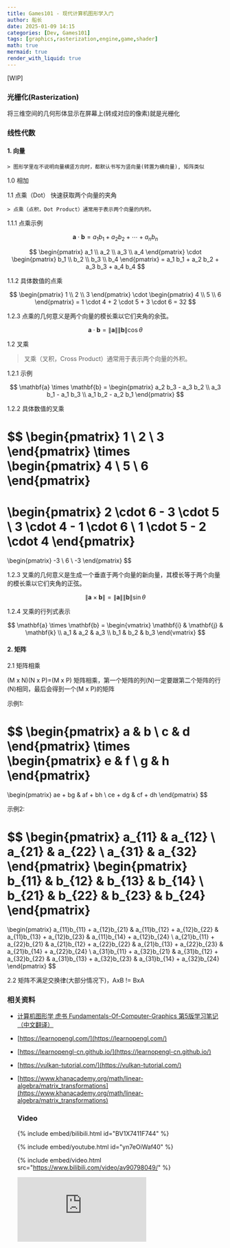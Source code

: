 ```yaml
---
title: Games101 - 现代计算机图形学入门
author: 船长
date: 2025-01-09 14:15
categories: [Dev, Games101]
tags: [graphics,rasterization,engine,game,shader]
math: true
mermaid: true
render_with_liquid: true
---
```


[WIP]

### 光栅化(Rasterization)

将三维空间的几何形体显示在屏幕上(转成对应的像素)就是光栅化

### 线性代数

#### 1. 向量
    > 图形学里在不说明向量横竖方向时，都默认书写为竖向量(转置为横向量), 矩阵类似

1.0 相加

1.1 点乘（Dot） 快速获取两个向量的夹角

    > 点乘（点积，Dot Product）通常用于表示两个向量的内积。

1.1.1 点乘示例

$$
\mathbf{a} \cdot \mathbf{b} = a_1 b_1 + a_2 b_2 + \cdots + a_n b_n
$$

$$
\begin{pmatrix}
a_1 \\
a_2 \\
a_3 \\
a_4
\end{pmatrix}
\cdot
\begin{pmatrix}
b_1 \\
b_2 \\
b_3 \\
b_4
\end{pmatrix}
= a_1 b_1 + a_2 b_2 + a_3 b_3 + a_4 b_4
$$

1.1.2 具体数值的点乘

$$
\begin{pmatrix}
1 \\
2 \\
3
\end{pmatrix}
\cdot
\begin{pmatrix}
4 \\
5 \\
6
\end{pmatrix}
= 1 \cdot 4 + 2 \cdot 5 + 3 \cdot 6 = 32
$$

1.2.3 点乘的几何意义是两个向量的模长乘以它们夹角的余弦。

$$
\mathbf{a} \cdot \mathbf{b} = \|\mathbf{a}\| \|\mathbf{b}\| \cos \theta
$$

1.2 叉乘
 > 叉乘（叉积，Cross Product）通常用于表示两个向量的外积。

1.2.1 示例

$$
\mathbf{a} \times \mathbf{b} = \begin{pmatrix}
a_2 b_3 - a_3 b_2 \\
a_3 b_1 - a_1 b_3 \\
a_1 b_2 - a_2 b_1
\end{pmatrix}
$$

1.2.2 具体数值的叉乘

$$
\begin{pmatrix}
1 \\
2 \\
3
\end{pmatrix}
\times
\begin{pmatrix}
4 \\
5 \\
6
\end{pmatrix}
=
\begin{pmatrix}
2 \cdot 6 - 3 \cdot 5 \\
3 \cdot 4 - 1 \cdot 6 \\
1 \cdot 5 - 2 \cdot 4
\end{pmatrix}
=
\begin{pmatrix}
-3 \\
6 \\
-3
\end{pmatrix}
$$


1.2.3 叉乘的几何意义是生成一个垂直于两个向量的新向量，其模长等于两个向量的模长乘以它们夹角的正弦。

$$
\|\mathbf{a} \times \mathbf{b}\| = \|\mathbf{a}\| \|\mathbf{b}\| \sin \theta
$$

1.2.4 叉乘的行列式表示

$$
\mathbf{a} \times \mathbf{b} = \begin{vmatrix}
\mathbf{i} & \mathbf{j} & \mathbf{k} \\
a_1 & a_2 & a_3 \\
b_1 & b_2 & b_3
\end{vmatrix}
$$

#### 2. 矩阵

2.1 矩阵相乘

(M x N)(N x P)=(M x P)
矩阵相乘，第一个矩阵的列(N)一定要跟第二个矩阵的行(N)相同，最后会得到一个(M x P)的矩阵

示例1:

$$
\begin{pmatrix}
a & b \\
c & d
\end{pmatrix}
\times
\begin{pmatrix}
e & f \\
g & h
\end{pmatrix}
=
\begin{pmatrix}
ae + bg & af + bh \\
ce + dg & cf + dh
\end{pmatrix}
$$

示例2:

$$
\begin{pmatrix}
a_{11} & a_{12} \\
a_{21} & a_{22} \\
a_{31} & a_{32}
\end{pmatrix}
\begin{pmatrix}
b_{11} & b_{12} & b_{13} & b_{14} \\
b_{21} & b_{22} & b_{23} & b_{24}
\end{pmatrix}
=
\begin{pmatrix}
a_{11}b_{11} + a_{12}b_{21} & a_{11}b_{12} + a_{12}b_{22} & a_{11}b_{13} + a_{12}b_{23} & a_{11}b_{14} + a_{12}b_{24} \\
a_{21}b_{11} + a_{22}b_{21} & a_{21}b_{12} + a_{22}b_{22} & a_{21}b_{13} + a_{22}b_{23} & a_{21}b_{14} + a_{22}b_{24} \\
a_{31}b_{11} + a_{32}b_{21} & a_{31}b_{12} + a_{32}b_{22} & a_{31}b_{13} + a_{32}b_{23} & a_{31}b_{14} + a_{32}b_{24}
\end{pmatrix}
$$


2.2 矩阵不满足交换律(大部分情况下)，AxB != BxA


### 相关资料

* [计算机图形学 虎书 Fundamentals-Of-Computer-Graphics 第5版学习笔记（中文翻译）](https://github.com/NWPU66/Fundamentals-Of-Computer-Graphics-5th-CN)
* [https://learnopengl.com/](https://learnopengl.com/)
* [https://learnopengl-cn.github.io/](https://learnopengl-cn.github.io/)
* [https://vulkan-tutorial.com/](https://vulkan-tutorial.com/)
* [https://www.khanacademy.org/math/linear-algebra/matrix_transformations](https://www.khanacademy.org/math/linear-algebra/matrix_transformations)
  ### Video
  
  {% include embed/bilibili.html id="BV1X7411F744" %}
  
  {% include embed/youtube.html id="yn7eOiWaf40" %}

  {% include embed/video.html src="https://www.bilibili.com/video/av90798049/" %}

  <iframe class="embed-video" loading="lazy"
  src="https://player.bilibili.com/player.html?bvid=BV1X7411F744"
  scrolling="no" frameborder="0" framespacing="0" allowfullscreen="true" autoplay="0"></iframe>
